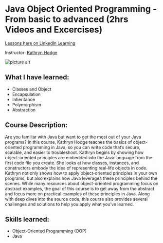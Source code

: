 # Java Object Oriented Programming - From basic to advanced (2hrs Videos and Excercises)

[Lessons here on LinkedIn Learning](https://www.linkedin.com/learning/java-object-oriented-programming-2/using-inheritance-to-reduce-code-duplication?autoSkip=true&autoplay=true&resume=false&u=42267225)

Instructor: [Kathryn Hodge](https://www.linkedin.com/learning/instructors/kathryn-hodge?u=4226722)

![picture alt](https://external-content.duckduckgo.com/iu/?u=https%3A%2F%2F2.bp.blogspot.com%2F-1_IMIRP7sSE%2FWiycSW1r8PI%2FAAAAAAAAAcQ%2FCdYJmO67XUg7VkFkty4CQysYanZOomAcgCLcBGAs%2Fs1600%2FObject-Oriente-Programming-Explained-With-Java-Examples-Using-Netbeans.jpg&f=1&nofb=1)

## What I have learned:

-  Classes and Object
-  Encapsulation
-  Inheritance
-  Polymorphism
-  Abstraction

## Course Description:

Are you familiar with Java but want to get the most out of your Java programs? In this course, Kathryn Hodge teaches the basics of object-oriented programming in Java, so you can write code that’s secure, scalable, and easier to troubleshoot. Kathryn begins by showing how object-oriented principles are embedded into the Java language from the first code file you create. She looks at how classes, instances, and constructors embody the idea of representing real-life objects in code. Kathryn not only shows how to apply object-oriented principles in your own programs, but also explains how Java leverages these principles behind the scenes. While many resources about object-oriented programming focus on abstract examples, the goal of this course is to get away from the abstract and focus more on practical examples of these principles in Java. Along with deep dives into the source code, this course also provides several challenges and solutions to help you apply what you’ve learned.

## Skills learned:

-  Object-Oriented Programming (OOP)
-  Java
